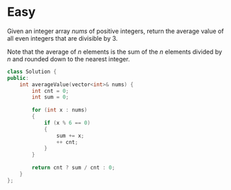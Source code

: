# Easy

Given an integer array $nums$ of positive integers, return the average value of all even integers that are divisible by $3$.

Note that the average of $n$ elements is the sum of the $n$ elements divided by $n$ and rounded down to the nearest integer.

```cpp
class Solution {
public:
    int averageValue(vector<int>& nums) {
        int cnt = 0;
        int sum = 0;
        
        for (int x : nums)
        {
            if (x % 6 == 0)
            {
                sum += x;
                ++ cnt;
            }
        }
        
        return cnt ? sum / cnt : 0;
    }
};
```
